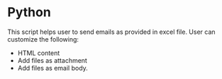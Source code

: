 # Python
This script helps user to send emails as provided in excel file. User can customize the following:
- HTML content
- Add files as attachment
- Add files as email body.
